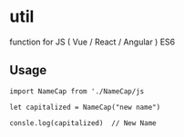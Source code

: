 # util
function for JS ( Vue / React / Angular ) ES6

## Usage
```
import NameCap from './NameCap/js

let capitalized = NameCap("new name")

consle.log(capitalized)  // New Name
```